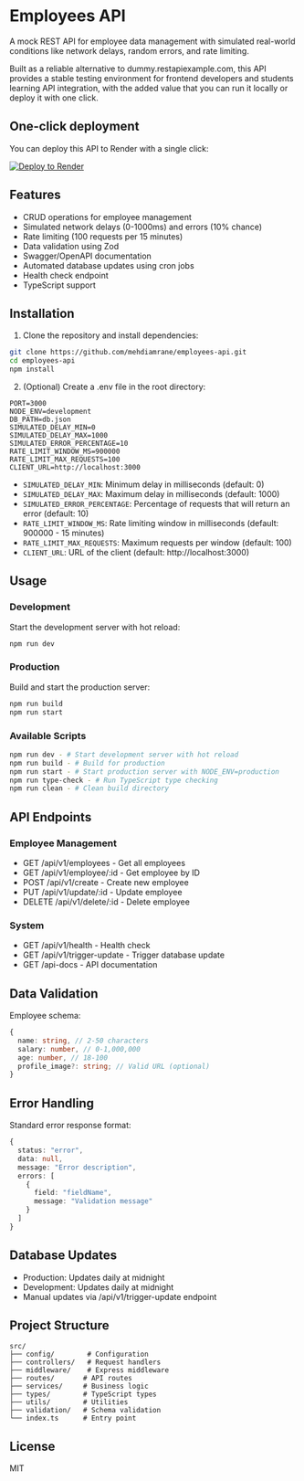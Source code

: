 # Employees API

A mock REST API for employee data management with simulated real-world conditions like network delays, random errors, and rate limiting.

Built as a reliable alternative to dummy.restapiexample.com, this API provides a stable testing environment for frontend developers and students learning API integration, with the added value that you can run it locally or deploy it with one click.

## One-click deployment

You can deploy this API to Render with a single click:

[![Deploy to Render](https://render.com/images/deploy-to-render-button.svg)](https://render.com/deploy?repo=https://github.com/mehdiamrane/employees-api)

## Features

- CRUD operations for employee management
- Simulated network delays (0-1000ms) and errors (10% chance)
- Rate limiting (100 requests per 15 minutes)
- Data validation using Zod
- Swagger/OpenAPI documentation
- Automated database updates using cron jobs
- Health check endpoint
- TypeScript support

## Installation

1. Clone the repository and install dependencies:

```bash
git clone https://github.com/mehdiamrane/employees-api.git
cd employees-api
npm install
```

2. (Optional) Create a .env file in the root directory:

```
PORT=3000
NODE_ENV=development
DB_PATH=db.json
SIMULATED_DELAY_MIN=0
SIMULATED_DELAY_MAX=1000
SIMULATED_ERROR_PERCENTAGE=10
RATE_LIMIT_WINDOW_MS=900000
RATE_LIMIT_MAX_REQUESTS=100
CLIENT_URL=http://localhost:3000
```

- `SIMULATED_DELAY_MIN`: Minimum delay in milliseconds (default: 0)
- `SIMULATED_DELAY_MAX`: Maximum delay in milliseconds (default: 1000)
- `SIMULATED_ERROR_PERCENTAGE`: Percentage of requests that will return an error (default: 10)
- `RATE_LIMIT_WINDOW_MS`: Rate limiting window in milliseconds (default: 900000 - 15 minutes)
- `RATE_LIMIT_MAX_REQUESTS`: Maximum requests per window (default: 100)
- `CLIENT_URL`: URL of the client (default: http://localhost:3000)

## Usage

### Development

Start the development server with hot reload:

```bash
npm run dev
```

### Production

Build and start the production server:

```bash
npm run build
npm run start
```

### Available Scripts

```bash
npm run dev - # Start development server with hot reload
npm run build - # Build for production
npm run start - # Start production server with NODE_ENV=production
npm run type-check - # Run TypeScript type checking
npm run clean - # Clean build directory
```

## API Endpoints

### Employee Management

- GET /api/v1/employees - Get all employees
- GET /api/v1/employee/:id - Get employee by ID
- POST /api/v1/create - Create new employee
- PUT /api/v1/update/:id - Update employee
- DELETE /api/v1/delete/:id - Delete employee

### System

- GET /api/v1/health - Health check
- GET /api/v1/trigger-update - Trigger database update
- GET /api-docs - API documentation

## Data Validation

Employee schema:

```typescript
{
  name: string, // 2-50 characters
  salary: number, // 0-1,000,000
  age: number, // 18-100
  profile_image?: string; // Valid URL (optional)
}
```

## Error Handling

Standard error response format:

```typescript
{
  status: "error",
  data: null,
  message: "Error description",
  errors: [
    {
      field: "fieldName",
      message: "Validation message"
    }
  ]
}
```

## Database Updates

- Production: Updates daily at midnight
- Development: Updates daily at midnight
- Manual updates via /api/v1/trigger-update endpoint

## Project Structure

```
src/
├── config/        # Configuration
├── controllers/   # Request handlers
├── middleware/    # Express middleware
├── routes/       # API routes
├── services/     # Business logic
├── types/        # TypeScript types
├── utils/        # Utilities
├── validation/   # Schema validation
└── index.ts      # Entry point
```

## License

MIT
